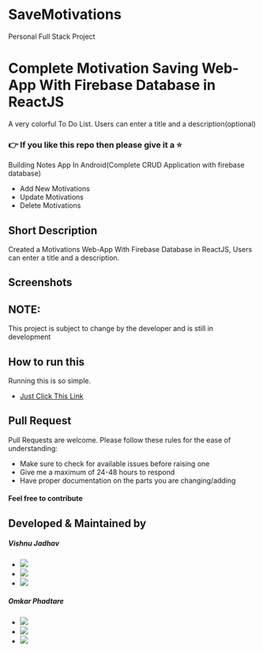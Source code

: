 # SaveMotivations
Personal Full Stack Project 



# Complete Motivation Saving Web-App With Firebase Database in ReactJS


A very colorful To Do List. Users can enter a title and a description(optional) 
### 👉 If you like this repo then please give it a ⭐️

Building Notes App In Android(Complete CRUD Application with firebase database)

  - Add New Motivations
  - Update Motivations
  - Delete Motivations
## Short Description
Created a Motivations Web-App With Firebase Database in ReactJS, Users can enter a title and a description.

## Screenshots



     
## NOTE:
This project is subject to change by the developer and is still in development

## How to run this
Running this is so simple.
- [Just Click This Link](https://savemotivation.web.app/) 

     
## Pull Request

Pull Requests are welcome. Please follow these rules for the ease of understanding:
* Make sure to check for available issues before raising one
* Give me a maximum of 24-48 hours to respond
* Have proper documentation on the parts you are changing/adding

#### Feel free to contribute

## Developed & Maintained by

##### Vishnu Jadhav
- [<img src="https://img.shields.io/badge/GitHub-100000?style=for-the-badge&logo=github&logoColor=white"/>](https://github.com/vj5501) 
- [<img src="https://img.shields.io/badge/LinkedIn-0077B5?style=for-the-badge&logo=linkedin&logoColor=white"/>](https://www.linkedin.com/in/vishnujadhav/)
- [<img src="https://img.shields.io/badge/Twitter-1DA1F2?style=for-the-badge&logo=twitter&logoColor=white"/>](https://twitter.com/vj_5501)


##### Omkar Phadtare
- [<img src="https://img.shields.io/badge/GitHub-100000?style=for-the-badge&logo=github&logoColor=white"/>](https://github.com/omkar-phadtare) 
- [<img src="https://img.shields.io/badge/LinkedIn-0077B5?style=for-the-badge&logo=linkedin&logoColor=white"/>](https://www.linkedin.com/in/omkar-phadtare)
- [<img src="https://img.shields.io/badge/Twitter-1DA1F2?style=for-the-badge&logo=twitter&logoColor=white"/>](https://twitter.com/omkar_p_)
